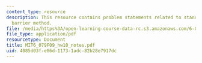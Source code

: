 ```yaml
---
content_type: resource
description: This resource contains problem statements related to standard form LP
  barrier method.
file: /media/https%3A/open-learning-course-data-rc.s3.amazonaws.com/6-079-introduction-to-convex-optimization-fall-2009/4085d03fe06d11731adc82b28e7917dc_MIT6_079F09_hw10_notes.pdf
file_type: application/pdf
resourcetype: Document
title: MIT6_079F09_hw10_notes.pdf
uid: 4085d03f-e06d-1173-1adc-82b28e7917dc
---
```

